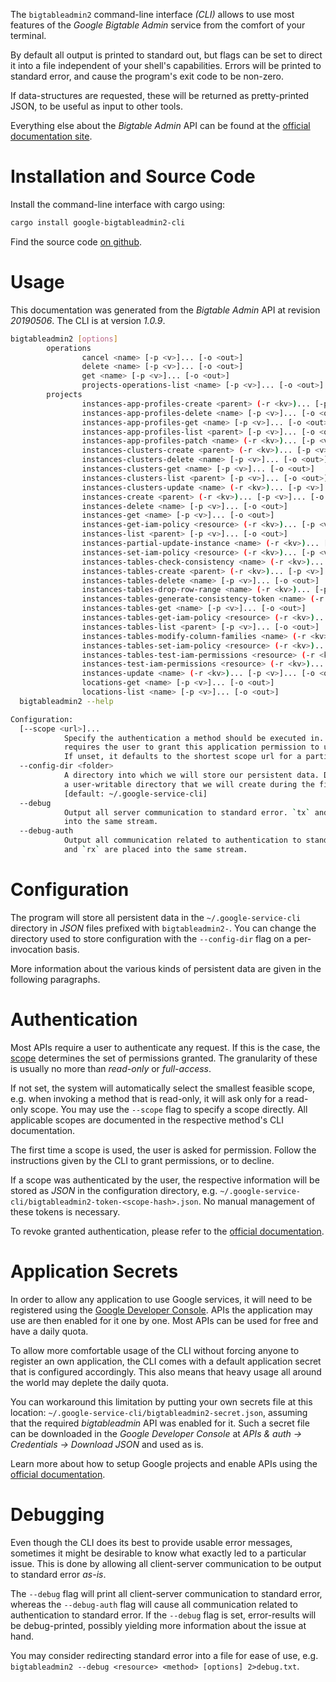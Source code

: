 <!---
DO NOT EDIT !
This file was generated automatically from 'src/mako/cli/README.md.mako'
DO NOT EDIT !
-->
The `bigtableadmin2` command-line interface *(CLI)* allows to use most features of the *Google Bigtable Admin* service from the comfort of your terminal.

By default all output is printed to standard out, but flags can be set to direct it into a file independent of your shell's
capabilities. Errors will be printed to standard error, and cause the program's exit code to be non-zero.

If data-structures are requested, these will be returned as pretty-printed JSON, to be useful as input to other tools.

Everything else about the *Bigtable Admin* API can be found at the
[official documentation site](https://cloud.google.com/bigtable/).

# Installation and Source Code

Install the command-line interface with cargo using:

```bash
cargo install google-bigtableadmin2-cli
```

Find the source code [on github](https://github.com/Byron/google-apis-rs/tree/master/gen/bigtableadmin2-cli).

# Usage

This documentation was generated from the *Bigtable Admin* API at revision *20190506*. The CLI is at version *1.0.9*.

```bash
bigtableadmin2 [options]
        operations
                cancel <name> [-p <v>]... [-o <out>]
                delete <name> [-p <v>]... [-o <out>]
                get <name> [-p <v>]... [-o <out>]
                projects-operations-list <name> [-p <v>]... [-o <out>]
        projects
                instances-app-profiles-create <parent> (-r <kv>)... [-p <v>]... [-o <out>]
                instances-app-profiles-delete <name> [-p <v>]... [-o <out>]
                instances-app-profiles-get <name> [-p <v>]... [-o <out>]
                instances-app-profiles-list <parent> [-p <v>]... [-o <out>]
                instances-app-profiles-patch <name> (-r <kv>)... [-p <v>]... [-o <out>]
                instances-clusters-create <parent> (-r <kv>)... [-p <v>]... [-o <out>]
                instances-clusters-delete <name> [-p <v>]... [-o <out>]
                instances-clusters-get <name> [-p <v>]... [-o <out>]
                instances-clusters-list <parent> [-p <v>]... [-o <out>]
                instances-clusters-update <name> (-r <kv>)... [-p <v>]... [-o <out>]
                instances-create <parent> (-r <kv>)... [-p <v>]... [-o <out>]
                instances-delete <name> [-p <v>]... [-o <out>]
                instances-get <name> [-p <v>]... [-o <out>]
                instances-get-iam-policy <resource> (-r <kv>)... [-p <v>]... [-o <out>]
                instances-list <parent> [-p <v>]... [-o <out>]
                instances-partial-update-instance <name> (-r <kv>)... [-p <v>]... [-o <out>]
                instances-set-iam-policy <resource> (-r <kv>)... [-p <v>]... [-o <out>]
                instances-tables-check-consistency <name> (-r <kv>)... [-p <v>]... [-o <out>]
                instances-tables-create <parent> (-r <kv>)... [-p <v>]... [-o <out>]
                instances-tables-delete <name> [-p <v>]... [-o <out>]
                instances-tables-drop-row-range <name> (-r <kv>)... [-p <v>]... [-o <out>]
                instances-tables-generate-consistency-token <name> (-r <kv>)... [-p <v>]... [-o <out>]
                instances-tables-get <name> [-p <v>]... [-o <out>]
                instances-tables-get-iam-policy <resource> (-r <kv>)... [-p <v>]... [-o <out>]
                instances-tables-list <parent> [-p <v>]... [-o <out>]
                instances-tables-modify-column-families <name> (-r <kv>)... [-p <v>]... [-o <out>]
                instances-tables-set-iam-policy <resource> (-r <kv>)... [-p <v>]... [-o <out>]
                instances-tables-test-iam-permissions <resource> (-r <kv>)... [-p <v>]... [-o <out>]
                instances-test-iam-permissions <resource> (-r <kv>)... [-p <v>]... [-o <out>]
                instances-update <name> (-r <kv>)... [-p <v>]... [-o <out>]
                locations-get <name> [-p <v>]... [-o <out>]
                locations-list <name> [-p <v>]... [-o <out>]
  bigtableadmin2 --help

Configuration:
  [--scope <url>]...
            Specify the authentication a method should be executed in. Each scope
            requires the user to grant this application permission to use it.
            If unset, it defaults to the shortest scope url for a particular method.
  --config-dir <folder>
            A directory into which we will store our persistent data. Defaults to
            a user-writable directory that we will create during the first invocation.
            [default: ~/.google-service-cli]
  --debug
            Output all server communication to standard error. `tx` and `rx` are placed
            into the same stream.
  --debug-auth
            Output all communication related to authentication to standard error. `tx`
            and `rx` are placed into the same stream.

```

# Configuration

The program will store all persistent data in the `~/.google-service-cli` directory in *JSON* files prefixed with `bigtableadmin2-`.  You can change the directory used to store configuration with the `--config-dir` flag on a per-invocation basis.

More information about the various kinds of persistent data are given in the following paragraphs.

# Authentication

Most APIs require a user to authenticate any request. If this is the case, the [scope][scopes] determines the 
set of permissions granted. The granularity of these is usually no more than *read-only* or *full-access*.

If not set, the system will automatically select the smallest feasible scope, e.g. when invoking a
method that is read-only, it will ask only for a read-only scope. 
You may use the `--scope` flag to specify a scope directly. 
All applicable scopes are documented in the respective method's CLI documentation.

The first time a scope is used, the user is asked for permission. Follow the instructions given 
by the CLI to grant permissions, or to decline.

If a scope was authenticated by the user, the respective information will be stored as *JSON* in the configuration
directory, e.g. `~/.google-service-cli/bigtableadmin2-token-<scope-hash>.json`. No manual management of these tokens
is necessary.

To revoke granted authentication, please refer to the [official documentation][revoke-access].

# Application Secrets

In order to allow any application to use Google services, it will need to be registered using the 
[Google Developer Console][google-dev-console]. APIs the application may use are then enabled for it
one by one. Most APIs can be used for free and have a daily quota.

To allow more comfortable usage of the CLI without forcing anyone to register an own application, the CLI
comes with a default application secret that is configured accordingly. This also means that heavy usage
all around the world may deplete the daily quota.

You can workaround this limitation by putting your own secrets file at this location: 
`~/.google-service-cli/bigtableadmin2-secret.json`, assuming that the required *bigtableadmin* API 
was enabled for it. Such a secret file can be downloaded in the *Google Developer Console* at 
*APIs & auth -> Credentials -> Download JSON* and used as is.

Learn more about how to setup Google projects and enable APIs using the [official documentation][google-project-new].


# Debugging

Even though the CLI does its best to provide usable error messages, sometimes it might be desirable to know
what exactly led to a particular issue. This is done by allowing all client-server communication to be 
output to standard error *as-is*.

The `--debug` flag will print all client-server communication to standard error, whereas the `--debug-auth` flag
will cause all communication related to authentication to standard error.
If the `--debug` flag is set, error-results will be debug-printed, possibly yielding more information about the 
issue at hand.

You may consider redirecting standard error into a file for ease of use, e.g. `bigtableadmin2 --debug <resource> <method> [options] 2>debug.txt`.


[scopes]: https://developers.google.com/+/api/oauth#scopes
[revoke-access]: http://webapps.stackexchange.com/a/30849
[google-dev-console]: https://console.developers.google.com/
[google-project-new]: https://developers.google.com/console/help/new/